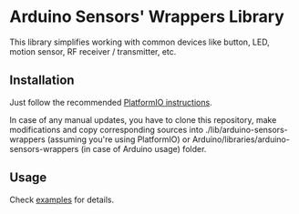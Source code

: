 # Arduino Sensors' Wrappers Library

This library simplifies working with common devices like button, LED, motion sensor, RF receiver / transmitter, etc.

## Installation

Just follow the recommended [PlatformIO instructions](https://platformio.org/lib/show/6374/arduino-sensors-wrappers/installation).

In case of any manual updates, you have to clone this repository, make modifications and copy corresponding sources into ./lib/arduino-sensors-wrappers (assuming you're using PlatformIO) or Arduino/libraries/arduino-sensors-wrappers (in case of Arduino usage) folder.

## Usage

Check [examples](https://github.com/sskorol/arduino-sensors-wrappers/tree/master/examples) for details.
